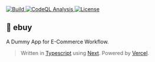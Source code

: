 <a href="https://github.com/retia-platform/retia-cloud/actions/workflows/build.yml">
  <img src="https://github.com/retia-platform/retia-cloud/actions/workflows/build.yml/badge.svg" alt="Build" target="_blank" rel="noopener noreferrer">
</a>
<a href="https://github.com/retia-platform/retia-cloud/actions/workflows/github-code-scanning/codeql">
  <img src="https://github.com/retia-platform/retia-cloud/actions/workflows/github-code-scanning/codeql/badge.svg" alt="CodeQL Analysis" target="_blank" rel="noopener noreferrer">
</a>
<a href="https://github.com/retia-platform/retia-cloud/blob/main/LICENSE">
  <img src="https://img.shields.io/github/license/retia-platform/retia-cloud" alt="License" target="_blank" rel="noopener noreferrer">
</a>

## 🛒 ebuy

A Dummy App for E-Commerce Workflow.

> Written in [Typescript](https://typescriptlang.org) using [Next](https://nextjs.org). Powered by [Vercel](https://vercel.com).

